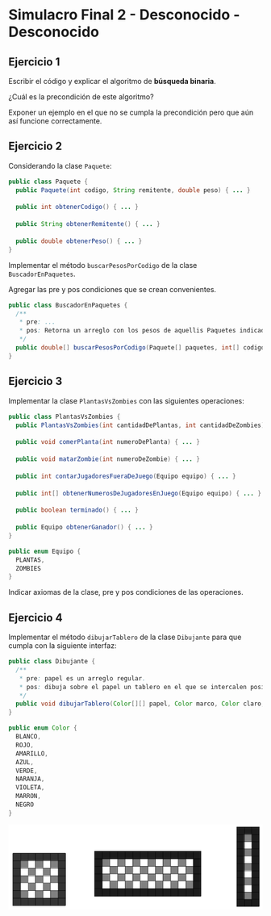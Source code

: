 # Simulacro Final 2 - Desconocido - Desconocido

## Ejercicio 1

Escribir el código y explicar el algoritmo de **búsqueda binaria**.

¿Cuál es la precondición de este algoritmo?

Exponer un ejemplo en el que no se cumpla la precondición pero que aún así funcione correctamente.

## Ejercicio 2

Considerando la clase `Paquete`:

```java
public class Paquete {
  public Paquete(int codigo, String remitente, double peso) { ... }

  public int obtenerCodigo() { ... }

  public String obtenerRemitente() { ... }

  public double obtenerPeso() { ... }
}
```

Implementar el método `buscarPesosPorCodigo` de la clase `BuscadorEnPaquetes`.

Agregar las pre y pos condiciones que se crean convenientes.

```java
public class BuscadorEnPaquetes {
  /**
   * pre: ...
   * pos: Retorna un arreglo con los pesos de aquellis Paquetes indicados en 'codigos'.
   */
  public double[] buscarPesosPorCodigo(Paquete[] paquetes, int[] codigos) { ... }
}
```

## Ejercicio 3

Implementar la clase `PlantasVsZombies` con las siguientes operaciones:

```java
public class PlantasVsZombies {
  public PlantasVsZombies(int cantidadDePlantas, int cantidadDeZombies) { ... }

  public void comerPlanta(int numeroDePlanta) { ... }

  public void matarZombie(int numeroDeZombie) { ... }

  public int contarJugadoresFueraDeJuego(Equipo equipo) { ... }

  public int[] obtenerNumerosDeJugadoresEnJuego(Equipo equipo) { ... }

  public boolean terminado() { ... }

  public Equipo obtenerGanador() { ... }
}
```

```java
public enum Equipo {
  PLANTAS,
  ZOMBIES
}
```

Indicar axiomas de la clase, pre y pos condiciones de las operaciones.

## Ejercicio 4

Implementar el método `dibujarTablero` de la clase `Dibujante` para que cumpla con la siguiente interfaz:

```java
public class Dibujante {
  /**
   * pre: papel es un arreglo regular.
   * pos: dibuja sobre el papel un tablero en el que se intercalen posiciones con Color 'claro' y 'oscuro'.
   */
  public void dibujarTablero(Color[][] papel, Color marco, Color claro, Color oscuro) { ... }
}
```

```java
public enum Color {
  BLANCO,
  ROJO,
  AMARILLO,
  AZUL,
  VERDE,
  NARANJA,
  VIOLETA,
  MARRON,
  NEGRO
}
```

![Ejemplos](../assets/Ejercicio-4-sf2ucuy.png)
